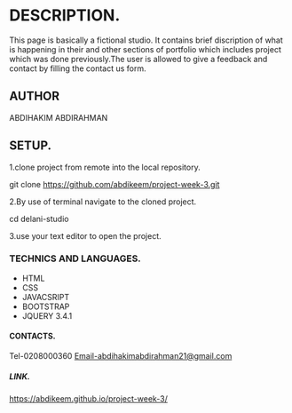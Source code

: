 # DESCRIPTION.

This page is basically a fictional studio.
It contains brief discription of what is happening in their and other sections of portfolio which includes project which was done previously.The user is allowed to give a feedback and contact by filling the contact us form.

## AUTHOR
  ABDIHAKIM ABDIRAHMAN

## SETUP.
1.clone project from remote into the local repository.

git clone https://github.com/abdikeem/project-week-3.git

2.By use of terminal navigate to the cloned project.

cd delani-studio

3.use your text editor to open the project.

### TECHNICS AND LANGUAGES.

* HTML
* CSS
* JAVACSRIPT
* BOOTSTRAP 
* JQUERY 3.4.1

#### CONTACTS.
Tel-0208000360
Email-abdihakimabdirahman21@gmail.com

##### LINK.
  https://abdikeem.github.io/project-week-3/

  ### 


